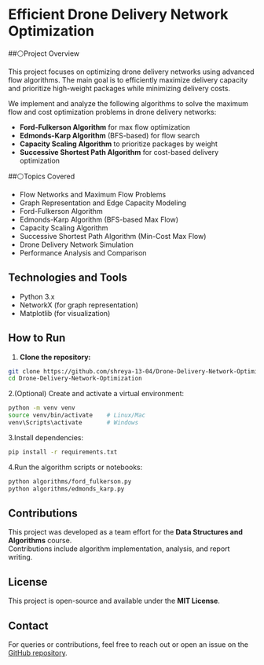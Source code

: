 # Efficient Drone Delivery Network Optimization

##⚪Project Overview

This project focuses on optimizing drone delivery networks using advanced flow algorithms. The main goal is to efficiently maximize delivery capacity and prioritize high-weight packages while minimizing delivery costs.

We implement and analyze the following algorithms to solve the maximum flow and cost optimization problems in drone delivery networks:

- **Ford-Fulkerson Algorithm** for max flow optimization  
- **Edmonds-Karp Algorithm** (BFS-based) for flow search  
- **Capacity Scaling Algorithm** to prioritize packages by weight  
- **Successive Shortest Path Algorithm** for cost-based delivery optimization

##⚪Topics Covered

- Flow Networks and Maximum Flow Problems
- Graph Representation and Edge Capacity Modeling
- Ford-Fulkerson Algorithm
- Edmonds-Karp Algorithm (BFS-based Max Flow)
- Capacity Scaling Algorithm
- Successive Shortest Path Algorithm (Min-Cost Max Flow)
- Drone Delivery Network Simulation
- Performance Analysis and Comparison

## Technologies and Tools

- Python 3.x  
- NetworkX (for graph representation)  
- Matplotlib (for visualization)  

## How to Run

1. **Clone the repository:**

```bash
git clone https://github.com/shreya-13-04/Drone-Delivery-Network-Optimization.git
cd Drone-Delivery-Network-Optimization
```

2.(Optional) Create and activate a virtual environment:

```bash
python -m venv venv
source venv/bin/activate    # Linux/Mac
venv\Scripts\activate       # Windows
```

3.Install dependencies:
```bash
pip install -r requirements.txt
```
4.Run the algorithm scripts or notebooks:

```bash
python algorithms/ford_fulkerson.py
python algorithms/edmonds_karp.py
```

## Contributions

This project was developed as a team effort for the **Data Structures and Algorithms** course.  
Contributions include algorithm implementation, analysis, and report writing.

## License

This project is open-source and available under the **MIT License**.

## Contact

For queries or contributions, feel free to reach out or open an issue on the [GitHub repository](https://github.com/shreya-13-04/Drone-Delivery-Network-Optimization).

